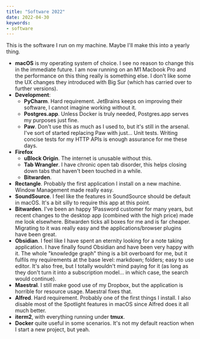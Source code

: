 ```yaml
---
title: "Software 2022"
date: 2022-04-30
keywords:
- software
---
```


This is the software I run on my machine. Maybe I'll make this into a yearly thing.

* **macOS** is my operating system of choice. I see no reason to change this in the immediate future. I am now running on an M1 Macbook Pro and the performance on this thing really is something else. I don't like some the UX changes they introduced with Big Sur (which has carried over to further versions).
* **Development**:
	* **PyCharm**. Hard requirement. JetBrains keeps on improving their software, I cannot imagine working without it.
	* **Postgres.app**. Unless Docker is truly needed, Postgres.app serves my purposes just fine.
	* **Paw**. Don't use this as much as I used to, but it's still in the arsenal. I've sort of started replacing Paw with just... Unit tests. Writing concise tests for my HTTP APIs is enough assurance for me these days.
* **Firefox**
	* **uBlock Origin**. The internet is unusable without this.
	* **Tab Wrangler**. I have chronic open tab disorder, this helps closing down tabs that haven't been touched in a while.  
	* **Bitwarden**. 
* **Rectangle**. Probably the first application I install on a new machine. Window Management made really easy.
* **SoundSource**. I feel like the features in SoundSource should be default in macOS. It's a bit silly to require this app at this point.
* **Bitwarden**. I've been an happy 1Password customer for many years, but recent changes to the desktop app (combined with the high price) made me look elsewhere. Bitwarden ticks all boxes for me and is far cheaper. Migrating to it was really easy and the applications/browser plugins have been great.
* **Obsidian**. I feel like I have spent an eternity looking for a note taking application. I have finally found Obsidian and have been very happy with it. The whole "knowledge graph" thing is a bit overboard for me, but it fulfils my requirements at the base level: markdown; folders; easy to use editor. It's also free, but I totally wouldn't mind paying for it (as long as they don't turn it into a subscription model... in which case, the search would continue).
* **Maestral**. I still make good use of my Dropbox, but the application is horrible for resource usage. Maestral fixes that.
* **Alfred**. Hard requirement. Probably one of the first things I install. I also disable most of the Spotlight features in macOS since Alfred does it all much better.
* **iterm2**, with everything running under **tmux**.
* **Docker** quite useful in some scenarios. It's not my default reaction when I start a new project, but yeah.
